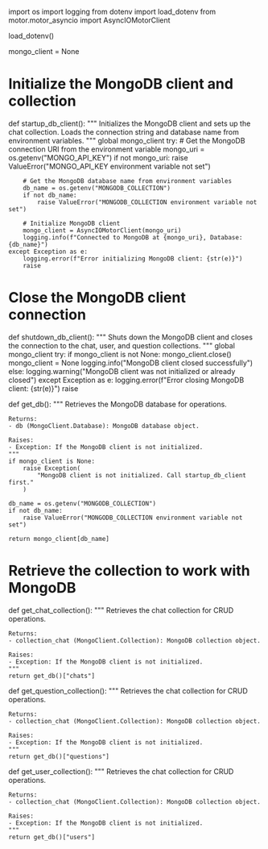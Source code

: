 import os
import logging
from dotenv import load_dotenv
from motor.motor_asyncio import AsyncIOMotorClient

load_dotenv()

mongo_client = None


# Initialize the MongoDB client and collection
def startup_db_client():
    """
    Initializes the MongoDB client and sets up the chat collection.
    Loads the connection string and database name from environment variables.
    """
    global mongo_client
    try:
        # Get the MongoDB connection URI from the environment variable
        mongo_uri = os.getenv("MONGO_API_KEY")
        if not mongo_uri:
            raise ValueError("MONGO_API_KEY environment variable not set")

        # Get the MongoDB database name from environment variables
        db_name = os.getenv("MONGODB_COLLECTION")
        if not db_name:
            raise ValueError("MONGODB_COLLECTION environment variable not set")

        # Initialize MongoDB client
        mongo_client = AsyncIOMotorClient(mongo_uri)
        logging.info(f"Connected to MongoDB at {mongo_uri}, Database: {db_name}")
    except Exception as e:
        logging.error(f"Error initializing MongoDB client: {str(e)}")
        raise


# Close the MongoDB client connection
def shutdown_db_client():
    """
    Shuts down the MongoDB client and closes the connection to the chat, user, and question collections.
    """
    global mongo_client
    try:
        if mongo_client is not None:
            mongo_client.close()
            mongo_client = None
            logging.info("MongoDB client closed successfully")
        else:
            logging.warning("MongoDB client was not initialized or already closed")
    except Exception as e:
        logging.error(f"Error closing MongoDB client: {str(e)}")
        raise


def get_db():
    """
    Retrieves the MongoDB database for operations.

    Returns:
    - db (MongoClient.Database): MongoDB database object.

    Raises:
    - Exception: If the MongoDB client is not initialized.
    """
    if mongo_client is None:
        raise Exception(
            "MongoDB client is not initialized. Call startup_db_client first."
        )

    db_name = os.getenv("MONGODB_COLLECTION")
    if not db_name:
        raise ValueError("MONGODB_COLLECTION environment variable not set")

    return mongo_client[db_name]


# Retrieve the collection to work with MongoDB
def get_chat_collection():
    """
    Retrieves the chat collection for CRUD operations.

    Returns:
    - collection_chat (MongoClient.Collection): MongoDB collection object.

    Raises:
    - Exception: If the MongoDB client is not initialized.
    """
    return get_db()["chats"]


def get_question_collection():
    """
    Retrieves the chat collection for CRUD operations.

    Returns:
    - collection_chat (MongoClient.Collection): MongoDB collection object.

    Raises:
    - Exception: If the MongoDB client is not initialized.
    """
    return get_db()["questions"]


def get_user_collection():
    """
    Retrieves the chat collection for CRUD operations.

    Returns:
    - collection_chat (MongoClient.Collection): MongoDB collection object.

    Raises:
    - Exception: If the MongoDB client is not initialized.
    """
    return get_db()["users"]
